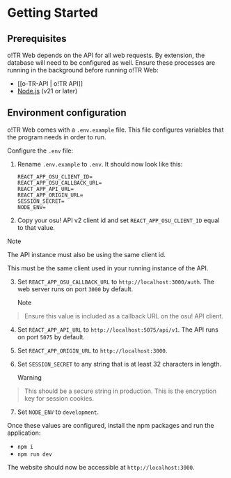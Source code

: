 # Getting Started

## Prerequisites

o!TR Web depends on the API for all web requests. By extension, the database will need to be configured as well. Ensure these processes are running in the background before running o!TR Web:

* [[o-TR-API | o!TR API]]
* [Node.js](https://nodejs.org/en) (v21 or later)

## Environment configuration

o!TR Web comes with a `.env.example` file. This file configures variables that the program needs in order to run.

Configure the `.env` file:
  
1. Rename `.env.example` to `.env`. It should now look like this:
	```   
	REACT_APP_OSU_CLIENT_ID=
	REACT_APP_OSU_CALLBACK_URL=
	REACT_APP_API_URL=
	REACT_APP_ORIGIN_URL=
	SESSION_SECRET=
	NODE_ENV= 
	```

2. Copy your osu! API v2 client id and set `REACT_APP_OSU_CLIENT_ID` equal to that value.
> [!note] 
> The API instance must also be using the same client id.
> 
> This must be the same client used in your running instance of the API.


3. Set `REACT_APP_OSU_CALLBACK_URL` to `http://localhost:3000/auth`. The web server runs on port `3000` by default.

   > [!note] 
> Ensure this value is included as a callback URL on the osu! API client.

4. Set `REACT_APP_API_URL` to `http://localhost:5075/api/v1`. The API runs on port `5075` by default.

5. Set `REACT_APP_ORIGIN_URL` to `http://localhost:3000`.

6. Set `SESSION_SECRET` to any string that is at least 32 characters in length.

   > [!warning]
> This should be a secure string in production. This is the encryption key for session cookies.

7. Set `NODE_ENV` to `development`.


Once these values are configured, install the npm packages and run the application:

* `npm i`
* `npm run dev`

The website should now be accessible at `http://localhost:3000`.
